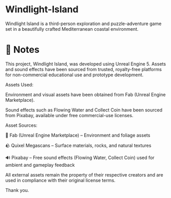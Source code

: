 # Windlight-Island
Windlight Island is a third-person exploration and puzzle-adventure game set in a beautifully crafted Mediterranean coastal environment.

# 📝 Notes
This project, Windlight Island, was developed using Unreal Engine 5.
Assets and sound effects have been sourced from trusted, royalty-free platforms for non-commercial educational use and prototype development.

Assets Used:

Environment and visual assets have been obtained from Fab (Unreal Engine Marketplace).

Sound effects such as Flowing Water and Collect Coin have been sourced from Pixabay, available under free commercial-use licenses.

Asset Sources:

🌿 Fab (Unreal Engine Marketplace) – Environment and foliage assets

🪨 Quixel Megascans – Surface materials, rocks, and natural textures

🔊 Pixabay – Free sound effects (Flowing Water, Collect Coin) used for ambient and gameplay feedback

All external assets remain the property of their respective creators and are used in compliance with their original license terms.

 Thank you.
